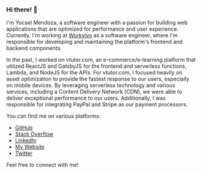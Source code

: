 ### Hi there! 👋

I'm Yocsel Mendoza, a software engineer with a passion for building web applications that are optimized for performance and user experience. Currently, I'm working at [Workvivo](https://workvivo.com/) as a software engineer, where I'm responsible for developing and maintaining the platform's frontend and backend components.

In the past, I worked on vtutor.com, an e-commerce/e-learning platform that utilized ReactJS and GatsbyJS for the frontend and serverless functions, Lambda, and NodeJS for the APIs. For vtutor.com, I focused heavily on asset optimization to provide the fastest response to our users, especially on mobile devices. By leveraging serverless technology and various services, including a Content Delivery Network (CDN), we were able to deliver exceptional performance to our users. Additionally, I was responsible for integrating PayPal and Stripe as our payment processors.

You can find me on various platforms:

- [GitHub](https://github.com/yocmen)
- [Stack Overflow](https://stackoverflow.com/users/5174687/yocmen?tab=profile)
- [LinkedIn](https://www.linkedin.com/in/yocmen/)
- [My Website](https://yocmen.dev)
- [Twitter](https://twitter.com/y0cmen)

Feel free to connect with me!
